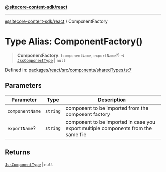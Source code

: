 [**@sitecore-content-sdk/react**](../README.md)

***

[@sitecore-content-sdk/react](../README.md) / ComponentFactory

# Type Alias: ComponentFactory()

> **ComponentFactory**: (`componentName`, `exportName`?) => [`JssComponentType`](JssComponentType.md) \| `null`

Defined in: [packages/react/src/components/sharedTypes.ts:7](https://github.com/Sitecore/xmc-jss-dev/blob/88c5c2640d5ef72e74febf33dccec61ab7a6e74d/packages/react/src/components/sharedTypes.ts#L7)

## Parameters

| Parameter | Type | Description |
| ------ | ------ | ------ |
| `componentName` | `string` | component to be imported from the component factory |
| `exportName`? | `string` | component to be imported in case you export multiple components from the same file |

## Returns

[`JssComponentType`](JssComponentType.md) \| `null`
